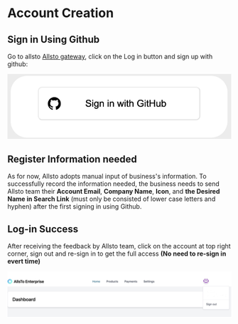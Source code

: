 # Account Creation

## Sign in Using Github
Go to allsto [Allsto gateway](https://gateway.alls.to), click on the Log in button and sign up with github:

![](./asset/signin_github.png)

## Register Information needed

As for now, Allsto adopts manual input of business's information. To successfully record the information needed, the business needs to send Allsto team their **Account Email**, **Company Name**, **Icon**, and **the Desired Name in Search Link** (must only be consisted of lower case letters and hyphen) after the first signing in using Github.

## Log-in Success

After receiving the feedback by Allsto team, click on the account at top right corner, sign out and re-sign in to get the full access **(No need to re-sign in evert time)**

![](./asset/sign_out.png)


